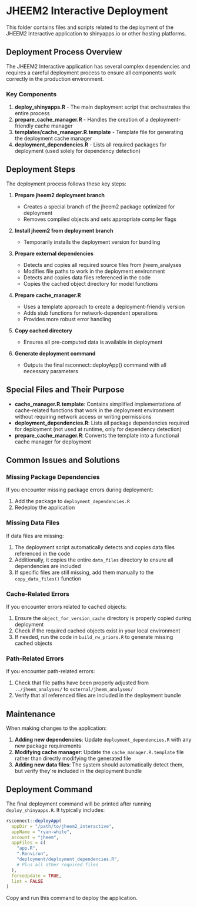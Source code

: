 # JHEEM2 Interactive Deployment

This folder contains files and scripts related to the deployment of the JHEEM2 Interactive application to shinyapps.io or other hosting platforms.

## Deployment Process Overview

The JHEEM2 Interactive application has several complex dependencies and requires a careful deployment process to ensure all components work correctly in the production environment.

### Key Components

1. **deploy_shinyapps.R** - The main deployment script that orchestrates the entire process
2. **prepare_cache_manager.R** - Handles the creation of a deployment-friendly cache manager
3. **templates/cache_manager.R.template** - Template file for generating the deployment cache manager
4. **deployment_dependencies.R** - Lists all required packages for deployment (used solely for dependency detection)

## Deployment Steps

The deployment process follows these key steps:

1. **Prepare jheem2 deployment branch**
   - Creates a special branch of the jheem2 package optimized for deployment
   - Removes compiled objects and sets appropriate compiler flags
   
2. **Install jheem2 from deployment branch**
   - Temporarily installs the deployment version for bundling

3. **Prepare external dependencies**
   - Detects and copies all required source files from jheem_analyses
   - Modifies file paths to work in the deployment environment
   - Detects and copies data files referenced in the code
   - Copies the cached object directory for model functions

4. **Prepare cache_manager.R**
   - Uses a template approach to create a deployment-friendly version
   - Adds stub functions for network-dependent operations
   - Provides more robust error handling

5. **Copy cached directory**
   - Ensures all pre-computed data is available in deployment

6. **Generate deployment command**
   - Outputs the final rsconnect::deployApp() command with all necessary parameters

## Special Files and Their Purpose

- **cache_manager.R.template**: Contains simplified implementations of cache-related functions that work in the deployment environment without requiring network access or writing permissions
- **deployment_dependencies.R**: Lists all package dependencies required for deployment (not used at runtime, only for dependency detection)
- **prepare_cache_manager.R**: Converts the template into a functional cache manager for deployment

## Common Issues and Solutions

### Missing Package Dependencies
If you encounter missing package errors during deployment:
1. Add the package to `deployment_dependencies.R`
2. Redeploy the application

### Missing Data Files
If data files are missing:
1. The deployment script automatically detects and copies data files referenced in the code
2. Additionally, it copies the entire `data_files` directory to ensure all dependencies are included
3. If specific files are still missing, add them manually to the `copy_data_files()` function

### Cache-Related Errors
If you encounter errors related to cached objects:
1. Ensure the `object_for_version_cache` directory is properly copied during deployment
2. Check if the required cached objects exist in your local environment
3. If needed, run the code in `build_rw_priors.R` to generate missing cached objects

### Path-Related Errors
If you encounter path-related errors:
1. Check that file paths have been properly adjusted from `../jheem_analyses/` to `external/jheem_analyses/`
2. Verify that all referenced files are included in the deployment bundle

## Maintenance

When making changes to the application:

1. **Adding new dependencies**: Update `deployment_dependencies.R` with any new package requirements
2. **Modifying cache manager**: Update the `cache_manager.R.template` file rather than directly modifying the generated file
3. **Adding new data files**: The system should automatically detect them, but verify they're included in the deployment bundle

## Deployment Command

The final deployment command will be printed after running `deploy_shinyapps.R`. It typically includes:

```R
rsconnect::deployApp(
  appDir = "/path/to/jheem2_interactive",
  appName = "ryan-white",
  account = "jheem",
  appFiles = c(
    "app.R",
    ".Renviron",
    "deployment/deployment_dependencies.R",
    # Plus all other required files
  ),
  forceUpdate = TRUE,
  lint = FALSE
)
```

Copy and run this command to deploy the application.
